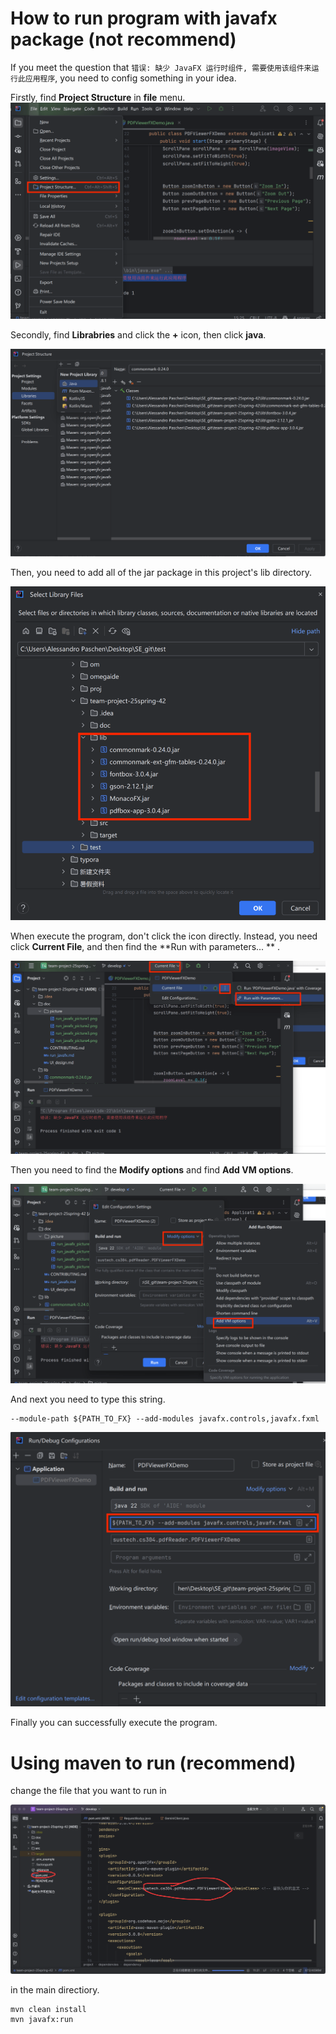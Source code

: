 # How to run program with javafx package (not recommend)



If you meet the question that `错误: 缺少 JavaFX 运行时组件, 需要使用该组件来运行此应用程序`, you need to config something in your idea.



Firstly, find **Project Structure** in **file** menu.![run_javafx_picture1](.\picture\run_javafx_picture1.png)







Secondly, find **Librabries** and click the **+** icon, then click **java**. 

![run_javafx_picture1](.\picture\run_javafx_picture2.png)





Then, you need to add all of the jar package in this project's lib directory.

![run_javafx_picture1](.\picture\run_javafx_picture3.png)









When execute the program, don't click the icon directly. Instead, you need click **Current File**, and then find the **Run with parameters... ** .

![run_javafx_picture1](.\picture\run_javafx_picture4.png)



Then you need to find the **Modify options** and find **Add VM options**.

![run_javafx_picture1](.\picture\run_javafx_picture5.png)



And next you need to type this string.

```
--module-path ${PATH_TO_FX} --add-modules javafx.controls,javafx.fxml
```

![run_javafx_picture1](.\picture\run_javafx_picture6.png)



Finally you can successfully execute the program.







# Using maven to run (recommend)



change the file that you want to run in

![run_javafx_picture1](.\picture\run_javafx_picture7.png)







in the main directiory.

```bash
mvn clean install
mvn javafx:run
```





